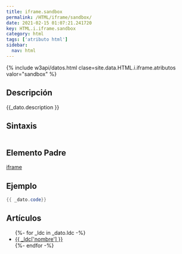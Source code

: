 ```yaml
---
title: iframe.sandbox
permalink: /HTML/iframe/sandbox/
date: 2021-02-15 01:07:21.241720
key: HTML.i.iframe.sandbox
category: html
tags: ['atributo html']
sidebar: 
  nav: html
---
```


{% include w3api/datos.html clase=site.data.HTML.i.iframe.atributos valor="sandbox" %}

## Descripción
{{_dato.description }}

## Sintaxis
~~~html
~~~

## Elemento Padre
[iframe](/HTML/iframe/)

## Ejemplo
~~~java
{{ _dato.code}}
~~~

## Artículos
<ul>
{%- for _ldc in _dato.ldc -%}
   <li>
       <a href="{{_ldc['url'] }}">{{ _ldc['nombre'] }}</a>
   </li>
{%- endfor -%}
</ul>
